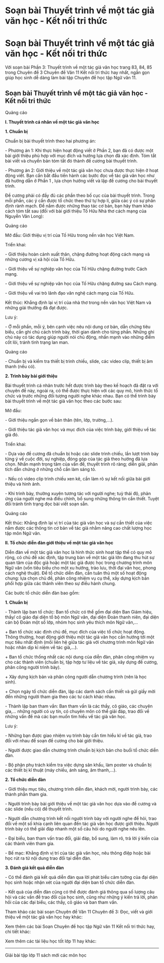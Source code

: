 # Soạn bài Thuyết trình về một tác giả văn học - Kết nối tri thức

# Soạn bài Thuyết trình về một tác giả văn học - Kết nối tri thức

Với soạn bài Phần 3: Thuyết trình về một tác giả văn học trang 83, 84, 85 trong Chuyên đề 3 Chuyên đề Văn 11 Kết nối tri thức hay nhất, ngắn gọn giúp học sinh dễ dàng làm bài tập Chuyên đề học tập Ngữ văn 11.

## Soạn bài Thuyết trình về một tác giả văn học - Kết nối tri thức

Quảng cáo

**I. Thuyết trình cá nhân về một tác giả văn học**

**1\. Chuẩn bị**

Chuẩn bị bài thuyết trình theo hai phương án:

\- Phương án 1: Khi thực hiện hoạt động viết ở Phần 2, bạn đã có được một bài giới thiệu phù hợp với mục đích và hướng lựa chọn đă xác định. Tóm tắt bài viết và chuyển bản tóm tắt đó thành đề cương bài thuyết trình.

\- Phương án 2: Giới thiệu về một tác giả văn học chưa được thực hiện ở hoạt động viết. Bạn cần bắt đầu tiến hành các bước đọc về tác giả văn học như đă hướng dẫn ở Phần 1 , lựa chọn hướng viết và lập đề cương cho bài thuyết trình.

Đề cương phải có đầy đủ các phần theo bố cục của bài thuyết trình. Trong mỗi phần, các ý cần được tổ chức theo thứ tự hợp lí, giữa các ý có sự phân định rành mạch. Để nắm được những thao tác cơ bản, bạn hãy tham khảo cách tóm tắt sau (đối với bài giới thiệu Tố Hữu Nhà thơ cách mạng của Nguyễn Văn Long):

Quảng cáo

Mở đầu: Giới thiệu vị trí của Tố Hữu trong nền văn học Việt Nam.

Triển khai:

\- Giới thiệu hoàn cảnh xuất thân, chặng đường hoạt động cách mạng và những cương vị xã hội của Tố Hữu.

\- Giới thiệu về sự nghiệp văn học của Tố Hữu chặng đường trước Cách mạng.

\- Giới thiệu về sự nghiệp văn học của Tố Hữu chặng đường sau Cách mạng.

\- Giới thiệu về vai trò lãnh đạo văn nghệ cách mạng của Tố Hữu.

Kết thúc: Khẳng định lại vị trí của nhà thơ trong nền văn học Việt Nam và những giải thưởng đã đạt được.

Lưu ý:

\- Ở mỗi phần, mỗi ý, bên cạnh việc nêu nội dung cơ bản, dẫn chứng tiêu biểu, cẩn ghi chú cách trình bày, thời gian dành cho từng phần. Những ghi chú này có tác dụng giúp người nói chủ động, nhấn mạnh vào những điểm cốt lõi, tránh tình trạng lan man.

Quảng cáo

\- Chuẩn bị và kiểm tra thiết bị trình chiếu, slide, các video clip, thiết bị âm thanh (nếu có).

**2\. Trình bày bài giới thiệu**

Bài thuyết trình cá nhân trước hết được trình bày theo kế hoạch đã đặt ra với chuyên đề này, ngoài ra, có thể được thực hiện với các quy mô, hình thức tổ chức và trước những đối tượng người nghe khác nhau. Bạn có thể trình bày bài thuyết trình về một tác giả văn học theo các bước sau:

Mở đầu:

\- Giới thiệu ngắn gọn về bản thân (tên, lớp, trường,...).

\- Giới thiệu tác giả văn học và mục đích của việc trình bày, giới thiệu về tác giả đó.

Triển khai:

\- Dựa vào đề cương đă chuẩn bị hoặc các slide trình chiếu, lần lượt trình bày từng ý về cuộc đời, sự nghiệp, đóng góp của tác giả theo hướng đã lựa chọn. Nhấn mạnh trọng tâm của vấn đề, thuyết trình rŏ ràng; diễn giải, phân tích dẫn chứng ở những chỗ cần làm sáng tỏ.

\- Nếu có video clip trình chiếu xen kẽ, cần làm rõ sự kết nối giữa bài giới thiệu và hình ảnh.

\- Khi trình bày, thường xuyên tương tác với người nghe; tuỳ thái độ, phản ứng của người nghe mà điều chỉnh, bổ sung những thông tin cần thiết. Tuyệt đối tránh tình trạng đọc bài viết soạn sẵn.

Quảng cáo

Kết thúc: Khẳng định lại vị trí của tác giả văn học và sự cần thiết của việc nắm được các thông tin cơ bản về tác giả nhằm nâng cao chất lượng học tập môn Ngữ văn.

**II. Tổ chức diễn đàn giới thiệu về một tác giả văn học**

Diễn đàn về một tác giả văn học là hình thức sinh hoạt tập thể có quy mô rộng, có chủ đề xác định, tập trung bàn về một tác giả lớn đang thu hút sự quan tâm của độc giả hoặc một tác giả được học trong chương trình môn Ngữ văn (vốn tiêu biểu cho một xu hướng, trào lưu, thời đại văn học, phong cách nghệ thuật). Để tổ chức diễn đàn, cần tuân thủ một số hoạt động chung: lựa chọn chủ đề, phân công nhiệm vụ cụ thể, xây dựng kịch bản phối hợp giữa các thành viên theo sự điều hành chung.

Các bước tổ chức diễn đàn bao gồm:

**1\. Chuẩn bị**

\- Thành lập ban tổ chức: Ban tổ chức có thể gồm đại diện Ban Giám hiệu, thầy/ cô giáo đại diện tổ bộ môn Ngữ văn, đại diện Đoàn thanh niên, đại diện cán bộ Đoàn một số lớp, nhóm học sinh yêu thích môn Ngữ văn,...

\+ Ban tổ chức xác định chủ đề, mục đích của việc tổ chức hoạt động. Thông thường, hoạt động giới thiệu một tác giả văn học cần hướng tới một mục tiêu nhất định (mối liên hệ giữa tác giả với chương trình môn Ngữ văn hoặc nhân dịp kỉ niệm về tác giả,...).

\+ Ban tổ chức thống nhất các nội dung của diễn đàn, phân công nhiệm vụ cho các thành viên (chuẩn bị, tập hợp tư liệu về tác giả, xây dựng đề cương, phân công người trình bày).

\+ Xây dựng kịch bản và phân công người dẫn chương trình (nên là học sinh).

\+ Chọn ngày tổ chức diễn đàn, lập các danh sách cần thiết và gửi giấy mời đến những người tham gia theo các tư cách khác nhau.

\- Thành lập ban tham vắn: Ban tham vấn là các thầy, cô giáo, các chuyên gia,... những người có uy tín, có chuyên môn có thể giải đáp, trao đổi về những vấn đề mà các bạn muốn tìm hiểu về tác giả văn học.

Lưu ý:

\- Những bạn được giao nhiệm vụ trình bày cẩn tìm hiểu kĩ về tác giả, trao đổi với nhau để soạn đề cương cho bài giới thiệu.

\- Người được giao dẫn chương trình chuẩn bị kịch bản cho buổi tổ chức diễn đàn.

\- Bộ phận phụ trách kiểm tra việc dựng sân khấu, làm poster và chuẩn bị các thiết bị kĩ thuật (máy chiếu, ánh sáng, âm thanh,...).

**2\. Tổ chức diễn đàn**

\- Giới thiệu mục tiêu, chương trình diễn đàn, khách mời, người trình bày, các thành phần tham gia.

\- Người trình bày bài giới thiệu về một tác giả văn học dựa vào đề cương và các slide (nếu có) để thuyết trình.

\- Người dẫn chương trình kết nối người trình bày với người nghe để hỏi, trao đổi về một số khía cạnh liên quan đến tác giả văn học được giới thiệu. Người trình bày có thể giải đáp nhanh một số câu hỏi do người nghe nêu lên.

\- Đại biểu, ban tham vấn trao đổi, giải đáp, bổ sung, làm rõ, trả lời ý kiến của các thành viên tham gia.

\- Bế mạc: Khẳng định vị trí của tác giả văn học, nêu thông điệp hoặc bài học rút ra từ nội dung trao đổi tại diễn đàn.

**3\. Đánh giá kết quả diễn đàn**

\- Có thể đánh giá kết quả diễn đàn qua lời phát biểu cảm tưởng của đại diện học sinh hoặc nhận xét của người đại diện ban tổ chức diễn đàn.

\- Kết quả của diễn đàn cũng có thể được đánh giá thông qua số lượng câu hỏi và các vấn đề trao đổi của học sinh, cŭng như những ý kiến trả lời, phản hồi của các đại biểu, các thầy, cô giáo và ban tham vấn.

Tham khảo các bài soạn Chuyên đề Văn 11 Chuyên đề 3: Đọc, viết và giới thiệu về một tác giả văn học hay khác:

Xem thêm các bài Soạn Chuyên đề học tập Ngữ văn 11 Kết nối tri thức hay, chi tiết khác:

Xem thêm các tài liệu học tốt lớp 11 hay khác:

* * *

Giải bài tập lớp 11 sách mới các môn học
